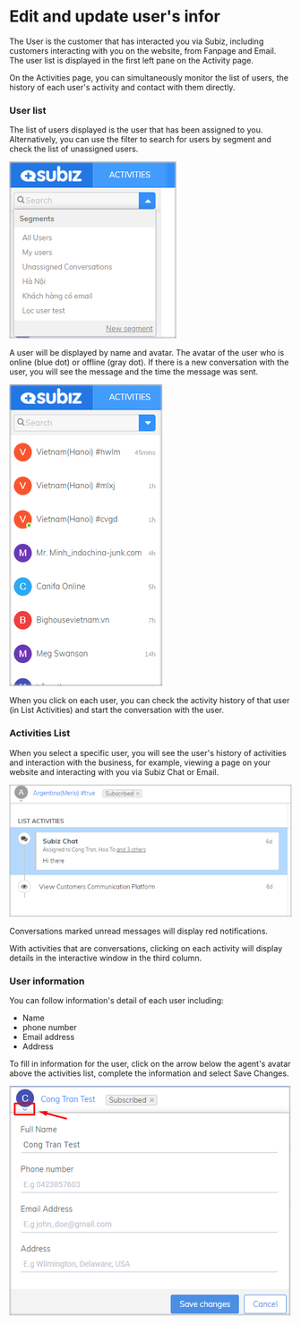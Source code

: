 # Edit and update user's infor

The User is the customer that has interacted you via Subiz, including customers interacting with you on the website, from Fanpage and Email. The user list is displayed in the first left pane on the Activity page.

On the Activities page, you can simultaneously monitor the list of users, the history of each user's activity and contact with them directly.

### User list

The list of users displayed is the user that has been assigned to you. Alternatively, you can use the filter to search for users by segment and check the list of unassigned users.

![](../../.gitbook/assets/1%20%285%29.png)

A user will be displayed by name and avatar. The avatar of the user who is online \(blue dot\) or offline \(gray dot\). If there is a new conversation with the user, you will see the message and the time the message was sent.

![](../../.gitbook/assets/2%20%281%29.png)

When you click on each user, you can check the activity history of that user \(in List Activities\) and start the conversation with the user.

### Activities List 

When you select a specific user, you will see the user's history of activities and interaction with the business, for example, viewing a page on your website and interacting with you via Subiz Chat or Email.

![Activities List ](../../.gitbook/assets/3%20%283%29.png)

Conversations marked unread messages will display red notifications.

With activities that are conversations, clicking on each activity will display details in the interactive window in the third column.

### User information

You can follow information's detail of each user including:

* Name
* phone number
* Email address
* Address

To fill in information for the user, click on the arrow below the agent's avatar above the activities list, complete the information and select Save Changes.

![User information](../../.gitbook/assets/4%20%282%29.png)







